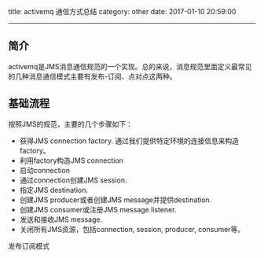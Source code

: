 title: activemq 通信方式总结
category: other
date: 2017-01-10 20:59:00

---
## 简介
activemq是JMS消息通信规范的一个实现。总的来说，消息规范里面定义最常见的几种消息通信模式主要有发布-订阅、点对点这两种。

## 基础流程

按照JMS的规范，主要的几个步骤如下：
* 获得JMS connection factory. 通过我们提供特定环境的连接信息来构造factory。
* 利用factory构造JMS connection
* 启动connection
* 通过connection创建JMS session.
* 指定JMS destination.
* 创建JMS producer或者创建JMS message并提供destination.
* 创建JMS consumer或注册JMS message listener.
* 发送和接收JMS message.
* 关闭所有JMS资源，包括connection, session, producer, consumer等。

发布订阅模式
